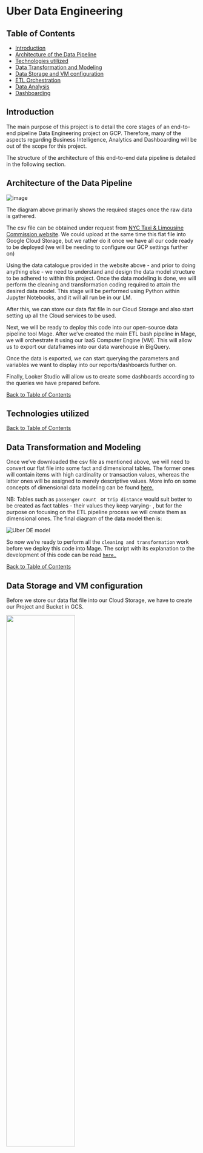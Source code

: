 # Uber Data Engineering 

## Table of Contents

- [Introduction](#introduction)
- [Architecture of the Data Pipeline](#architecture-of-the-data-pipeline)
- [Technologies utilized](#technologies-utilized)
- [Data Transformation and Modeling](#data-transformation-and-modeling)
- [Data Storage and VM configuration](#data-storage-and-vm-configuration)
- [ETL Orchestration](#etl-orchestration)
- [Data Analysis](#data-analysis)
- [Dashboarding](#dashboarding)


## Introduction

The main purpose of this project is to detail the core stages of an end-to-end pipeline Data Engineering project on GCP. Therefore, many of the aspects regarding Business Intelligence, Analytics and Dashboarding will be out of the scope for this project.

The structure of the architecture of this end-to-end data pipeline is detailed in the following section. 

## Architecture of the Data Pipeline

![image](https://github.com/GBlanch/Data-Engineering/assets/136500426/9133fc2a-a684-4d97-9260-8792304b2838)

The diagram above primarily shows the required stages once the raw data is gathered.

The csv file can be obtained under request from [NYC Taxi & Limousine Commission website](https://www.nyc.gov/site/tlc/about/request-data.page). We could upload at the same time this flat file into Google Cloud Storage, but we rather do it once we have all our code ready to be deployed (we will be needing to configure our GCP settings further on)

Using the data catalogue provided in the website above - and prior to doing anything else -  we need to understand and design the data model structure to be adhered to within this project.
Once the data modeling is done, we will perform the cleaning and transformation coding required to attain the desired data model. This stage will be performed using Python within Jupyter Notebooks, and it will all run be in our LM.

After this, we can store our data flat file in our Cloud Storage and also start setting up all the Cloud services to be used. 

Next, we will be ready to deploy this code into our open-source data pipeline tool Mage. After we’ve created the main ETL bash pipeline in Mage, we will orchestrate it using our IaaS Computer Engine (VM). This will allow us to export our dataframes into our data warehouse in BigQuery.

Once the data is exported, we can start querying the parameters and variables we want to display into our reports/dashboards further on.

Finally, Looker Studio will allow us to create some dashboards according to the queries we have prepared before.

[Back to Table of Contents](#table-of-contents)

## Technologies utilized

[Back to Table of Contents](#table-of-contents)

## Data Transformation and Modeling

Once we’ve downloaded the csv file as mentioned above, we will need to convert our flat file into some fact and dimensional tables. The former ones will contain items with high cardinality or transaction values, whereas the latter ones will be assigned to merely descriptive values. More info on some concepts of dimensional data modeling can be found [here.]( https://www.ibm.com/docs/en/informix-servers/14.10?topic=model-concepts-dimensional-data-modeling
)


NB: Tables such as `passenger count ` or  `trip distance` would suit better to be created as fact tables - their values they keep varying- , but for the purpose on focusing on the ETL pipeline process we will create them as dimensional ones. The final diagram of the data model then is:

![Uber DE model](https://github.com/GBlanch/Data-Engineering/assets/136500426/fa3120af-3d6e-4b44-ac04-8f130a9cd8e8)



So now we’re ready to perform all the `cleaning and transformation` work before we deploy this code into Mage. The script with its explanation to the development of this code can be read [`here.`](https://github.com/GBlanch/Data-Engineering/blob/main/1.Uber%20Data%20Pipeline/Uber%20DE%20Transform%20and%20Model%20(LM).ipynb)

[Back to Table of Contents](#table-of-contents)

## Data Storage and VM configuration

Before we store our data flat file into our Cloud Storage, we have to create our Project and Bucket in GCS.

<img src="https://github.com/GBlanch/Data-Engineering/assets/136500426/a3802e5c-29ab-49e6-a1b9-76b2032c100d=150x50"  width="60%" height="60%">

<img src="https://github.com/GBlanch/Data-Engineering/assets/136500426/1967e5d9-6c86-4c0b-9c61-2908d776c0e5"  width="60%" height="60%">


Once the object is uploaded, in the Permissions tab, we edit access control from `Uniform` to `Fine-grained`. 

![image](https://github.com/GBlanch/Data-Engineering/assets/136500426/fb50cce6-381d-4735-a074-b424e8a8582b)

Then we go to the object and we add an entry within the `Edit Access` option so that we generate a pubic URL for this object. The next step is to set up the Computer Engine. To do that, we have to create an instance from within it. We need to select the nearest region again, the series and type of our VM as well:

![image](https://github.com/GBlanch/Data-Engineering/assets/136500426/f1ba30ed-382b-4961-a591-aea442f408e4)

On the firewall section, we must allow HTTP and HTTPS traffic so that we can access it once we deploy our code.
Once the instance is created, to connect to it we just need to directly run the SSH-in-browser without the requisite of downloading any SSH keys.

Once we’re connected to the virtual machine, we run some commands to set up the proper environment within it. These are:

![image](https://github.com/GBlanch/Data-Engineering/assets/136500426/530f6cd1-1678-407b-9136-a01aa97cf04d)

Then we set up Mage in our virtual machine and start our project:

![image](https://github.com/GBlanch/Data-Engineering/assets/136500426/e999c1cc-9428-48d3-97b9-7aa581faea7d)

![image](https://github.com/GBlanch/Data-Engineering/assets/136500426/7473b1e4-c5de-4c3f-bfa4-94bf5e69e042)


We can see at the last line that it is running on the indicated local host 6789. To allow our instance to accept requests from this mentioned port, we need to create a new Firewall Rule :

![image](https://github.com/GBlanch/Data-Engineering/assets/136500426/7e53f9ba-96ad-41db-afc4-ffbc468c5348)

![image](https://github.com/GBlanch/Data-Engineering/assets/136500426/e1cb880c-1fd8-49a4-a609-3f566af24904)

And so we have established the connection within mage from our VM.

[Back to Table of Contents](#table-of-contents)

## ETL Orchestration

![image](https://github.com/GBlanch/Data-Engineering/assets/136500426/ed3ee179-7db3-408b-bb99-ac6ed97040e1)


+ Extract
We pass the URL stored in our bucket so that it directly extracts data from there.  That will allow the pandas dataframe to be pulled from the bucket into this mage instance.

+ Transform:
We first import pandas in this instance as well. Next, we insert the [`cleaning and transformation code`](https://github.com/GBlanch/Data-Engineering/blob/main/1.Uber%20Data%20Pipeline/Uber%20DE%20Transform%20and%20Model%20(LM).ipynb) we developed in our LM previously using Jupyer Notebooks.

+ Load:
First off, we need to install the Google Cloud Service packages into our VM:

![image](https://github.com/GBlanch/Data-Engineering/assets/136500426/f5564d3a-58b4-488c-9fd4-587cdf64208a)

Then we will need to create an access key so that we can pass the credentials into the default yaml file in the Load block. This key can be downloaded to our LM in json format from the API & Services section in our Google console.
  
Once the credentials are passed into our Load block in Mage, we create a dataset location within BigQuery. Besides allowing BigQuery to locate the dataframes to be received, this will also allow Mage to acknowledge the destination  of these.



[Back to Table of Contents](#table-of-contents)

## Data Analysis

[Back to Table of Contents](#table-of-contents)

## Dashboarding

[Back to Table of Contents](#table-of-contents)




